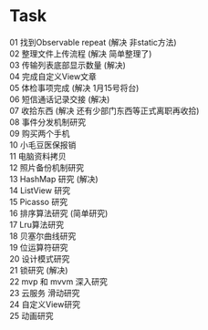 # Task
01 找到Observable repeat (解决 非static方法)<br>
02 整理文件上传流程 (解决 简单整理了)<br>
03 传输列表底部显示数量 (解决)<br>
04 完成自定义View文章 <br>
05 体检事项完成 (解决 1月15号将台)<br>
06 短信通话记录交接 (解决)<br>
07 收拾东西 (解决 还有少部门东西等正式离职再收拾)<br>
08 事件分发机制研究<br>
09 购买两个手机 <br>
10 小毛豆医保报销 <br>
11 电脑资料拷贝 <br>
12 照片备份机制研究 <br>
13 HashMap 研究 (解决)<br>
14 ListView 研究 <br>
15 Picasso 研究 <br>
16 排序算法研究 (简单研究)<br>
17 Lru算法研究 <br>
18 贝塞尔曲线研究 <br>
19 位运算符研究 <br>
20 设计模式研究 <br>
21 锁研究 (解决)<br>
22 mvp 和 mvvm 深入研究 <br>
23 云服务 滑动研究 <br>
24 自定义View研究 <br>
25 动画研究 <br>

